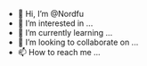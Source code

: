 - 👋 Hi, I’m @Nordfu
- 👀 I’m interested in ...
- 🌱 I’m currently learning ...
- 💞️ I’m looking to collaborate on ...
- 📫 How to reach me ...

<!---
Nordfu/Nordfu is a ✨ special ✨ repository because its `README.md` (this file) appears on your GitHub profile.
You can click the Preview link to take a look at your changes.
--->
